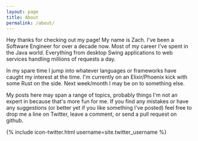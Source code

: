```yaml
---
layout: page
title: About
permalink: /about/
---
```


Hey thanks for checking out my page! My name is Zach. I've been a Software Engineer for over a decade now.
Most of my career I've spent in the Java world. Everything from desktop Swing applications to web services handling millions of requests a day. 

In my spare time I jump into whatever languages or frameworks have caught my interest at the time. I'm currently on an Elixir/Phoenix kick with some Rust on the side. Next week/month I may be on to something else.

My posts here may span a range of topics, probably things I'm not an expert in because that's more fun for me. If you find any mistakes or have any suggestions (or better yet if you like something I've posted) feel free to drop me a line on Twitter, leave a comment, or send a pull request on github. 

{% include icon-twitter.html username=site.twitter_username %}
